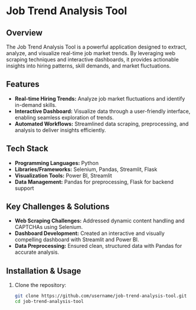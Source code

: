 # Job Trend Analysis Tool

## Overview
The Job Trend Analysis Tool is a powerful application designed to extract, analyze, and visualize real-time job market trends. By leveraging web scraping techniques and interactive dashboards, it provides actionable insights into hiring patterns, skill demands, and market fluctuations.

## Features
- **Real-time Hiring Trends:** Analyze job market fluctuations and identify in-demand skills.
- **Interactive Dashboard:** Visualize data through a user-friendly interface, enabling seamless exploration of trends.
- **Automated Workflows:** Streamlined data scraping, preprocessing, and analysis to deliver insights efficiently.

## Tech Stack
- **Programming Languages:** Python
- **Libraries/Frameworks:** Selenium, Pandas, Streamlit, Flask
- **Visualization Tools:** Power BI, Streamlit
- **Data Management:** Pandas for preprocessing, Flask for backend support

## Key Challenges & Solutions
- **Web Scraping Challenges:** Addressed dynamic content handling and CAPTCHAs using Selenium.
- **Dashboard Development:** Created an interactive and visually compelling dashboard with Streamlit and Power BI.
- **Data Preprocessing:** Ensured clean, structured data with Pandas for accurate analysis.

## Installation & Usage
1. Clone the repository:
   ```bash
   git clone https://github.com/username/job-trend-analysis-tool.git
   cd job-trend-analysis-tool
